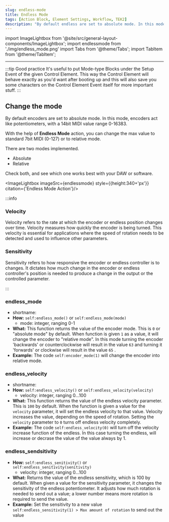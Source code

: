 ```yaml
---
slug: endless-mode
title: Endless Mode
tags: [Action Block, Element Settings, Workflow, TEK2]
description: "By default endless are set to absolute mode. In this mode, encoders act like potentiometers, with a MIDI value range 0-127. With the help of Encoder Mode action, you can change the encoding to relative."
---
```


import ImageLightbox from '@site/src/general-layout-components/ImageLightbox';
import endlessmode from './img/endless_mode.png'
import Tabs from '@theme/Tabs';
import TabItem from '@theme/TabItem';

---

<Tabs queryString="tab">
<TabItem value="About Endless Mode" label="About Endless Mode" default>

:::tip Good practice
It's useful to put Mode-type Blocks under the Setup Event of the given Control Element. This way the Control Element will behave exactly as you'd want after booting up and this will also save you some characters on the Control Element Event itself for more important stuff.
:::

## Change the mode

By default encoders are set to absolute mode. In this mode, encoders act like potentiometers, with a 14bit MIDI value range 0-16383.

With the help of **Endless Mode** action, you can change the max value to standard 7bit MIDI (0-127) or to relative mode.

There are two modes implemented.

- Absolute
- Relative

Check both, and see which one works best with your DAW or software.

<ImageLightbox imageSrc={endlessmode} style={{height:340+'px'}} citation={'Endless Mode Action'}/>

:::info

### Velocity

Velocity refers to the rate at which the encoder or endless position changes over time. Velocity measures how quickly the encoder is being turned. This velocity is essential for applications where the speed of rotation needs to be detected and used to influence other parameters.

### Sensitivity

Sensitivity refers to how responsive the encoder or endless controller is to changes. It dictates how much change in the encoder or endless controller's position is needed to produce a change in the output or the controlled parameter.

:::

</TabItem>
<TabItem value="Reference Manual Entry" label="Reference Manual Entry">

### endless_mode

- shortname:
- **How:** `self:endless_mode()` or `self:endless_mode(mode)`
  - mode: integer, ranging 0-1
- **What:** This function returns the value of the encoder mode. This is `0` or "absolute mode" by default.
  When function is given `1` as a value, it will change the encoder to "relative mode". In this mode turning the encoder 'backwards' or counterclockwise will result in the value `63` and turning it 'forwards' or clockwise will result in the value `65` .
- **Example:** The code `self:encoder_mode(1)` will change the encoder into relative mode.

### endless_velocity

- shortname:
- **How:** `self:endless_velocity()` or `self:endless_velocity(velocity)`
  - velocity: integer, ranging 0...100
- **What:** This function returns the value of the endless velocity parameter. This is `100` by default. When the function is given a value for the `velocity` parameter, it will set the endless velocity to that value. Velocity increases the value, depending on the speed of rotation. Setting the `velocity` parameter to `0` turns off endless velocity completely.
- **Example:** The code `self:endless_velocity(0)` will turn off the velocity increase function of the endless. In this case turning the endless, will increase or decrase the value of the value always by 1.

### endless_sendsitivity

- **How:** `self:endless_senitivity()` or `self:endless_senitivity(senitivity)`
  - velocity: integer, ranging 0...100
- **What:** Returns the value of the endless sensitivity, which is 100 by default. When given a value for the sensitivity parameter, it changes the sensitivity of the endless potentiometer. It adjusts how much rotation is needed to send out a value; a lower number means more rotation is required to send the value.
- **Example:** Set the sensitivity to a new value `self:endless_sensitivity(1) > Max amount of rotation` to send out the value

</TabItem>
</Tabs>
